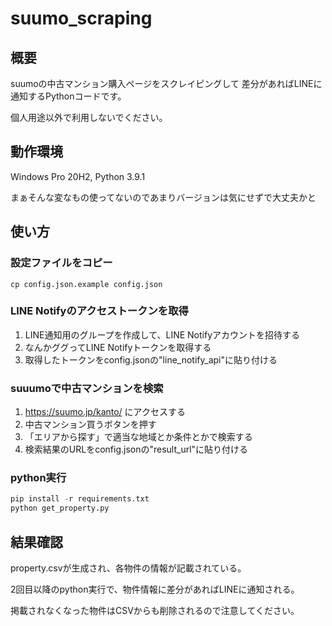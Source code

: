 # suumo_scraping

## 概要
suumoの中古マンション購入ページをスクレイピングして
差分があればLINEに通知するPythonコードです。

個人用途以外で利用しないでください。

## 動作環境
Windows Pro 20H2, Python 3.9.1

まぁそんな変なもの使ってないのであまりバージョンは気にせずで大丈夫かと

## 使い方

### 設定ファイルをコピー
```shell
cp config.json.example config.json
```

### LINE Notifyのアクセストークンを取得
1. LINE通知用のグループを作成して、LINE Notifyアカウントを招待する
1. なんかググってLINE Notifyトークンを取得する
1. 取得したトークンをconfig.jsonの"line_notify_api"に貼り付ける

### suuumoで中古マンションを検索
1. https://suumo.jp/kanto/ にアクセスする
1. 中古マンション買うボタンを押す
1. 「エリアから探す」で適当な地域とか条件とかで検索する
1. 検索結果のURLをconfig.jsonの"result_url"に貼り付ける

### python実行
```python
pip install -r requirements.txt
python get_property.py
```

## 結果確認
property.csvが生成され、各物件の情報が記載されている。

2回目以降のpython実行で、物件情報に差分があればLINEに通知される。

掲載されなくなった物件はCSVからも削除されるので注意してください。